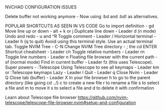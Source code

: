 NVCHAD CONFIGURATION ISSUES

Delete buffer not working anymore - Now using :bd and :bd! as alternatives.


POPULAR SHORTCUTS AS SEEN IN VS CODE
Go to import definition - gd
Move line up or down - alt + k or j
Duplicate line down - Leader d (n mode)
Undo and redo - u and ^R
Toggle comment - Leader /
Horizontal terminal - Leader h (q to quit) Avoid using this terminal style. Use an actual terminal tab.
Toggle NVIM Tree - C-N
Change NVIM Tree directory - ; the cd <directory name> ENTER
Shortcut cheatsheet - Leader ch
Toggle relative numbers - Leader rn
Toggle line numbers - Leader n
Floating file browser with the current path - sf (normal mode)
Find in current buffer - Leader fz (this uses Telescope).
Super powers - :Telescope
Using Telescope to see all keymaps - Leader km or :Telescope keymaps
Lazy - Leader l
Quit - Leader q
Close Nvim - Leader Q
Close tab (buffer) - Leader X
In your file browser
	h to go to the parent directory (like going cd ../)
	c to create a new file
	r to rename a file
	s to select a file and m to move it
	s to select a file and d to delete it with confirmation


Learn about Telescope file browser
https://github.com/nvim-telescope/telescope-file-browser.nvim#setup-and-configuration
